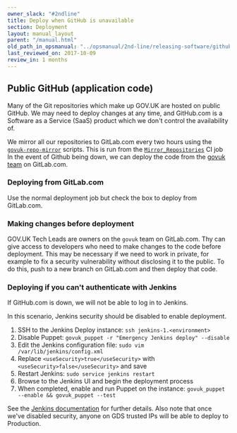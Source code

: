 ```yaml
---
owner_slack: "#2ndline"
title: Deploy when GitHub is unavailable
section: Deployment
layout: manual_layout
parent: "/manual.html"
old_path_in_opsmanual: "../opsmanual/2nd-line/releasing-software/github-unavailable.md"
last_reviewed_on: 2017-10-09
review_in: 1 months
---
```


## Public GitHub (application code)

Many of the Git repositories which make up GOV.UK are hosted on public GitHub. We may
need to deploy changes at any time, and GitHub.com is a Software as a Service (SaaS)
product which we don't control the availability of.

We mirror all our repositories to GitLab.com every two hours using the
[`govuk-repo-mirror`](https://github.com/alphagov/govuk-repo-mirror) scripts. This is run
from the [`Mirror_Repositories`](https://ci.integration.publishing.service.gov.uk/job/Mirror_Repositories/) CI job
In the event of Github being down, we can deploy the code from the [govuk team](https://gitlab.com/govuk/)
on GitLab.com.

### Deploying from GitLab.com

Use the normal deployment job but check the box to deploy from GitLab.com.

### Making changes before deployment

GOV.UK Tech Leads are owners on the `govuk` team on GitLab.com. Thy can give access to
developers who need to make changes to the code before deployment. This may be necessary
if we need to work in private, for example to fix a security vulnerability without
disclosing it to the public. To do this, push to a new branch on GitLab.com and then deploy that code.

### Deploying if you can't authenticate with Jenkins

If GitHub.com is down, we will not be able to log in to Jenkins.

In this scenario, Jenkins security should be disabled to enable deployment.

1. SSH to the Jenkins Deploy instance: `ssh jenkins-1.<environment>`
2. Disable Puppet: `govuk_puppet -r "Emergency Jenkins deploy" --disable`
3. Edit the Jenkins configuration file: `sudo vim /var/lib/jenkins/config.xml`
4. Replace `<useSecurity>true</useSecurity>` with `<useSecurity>false</useSecurity>` and save
5. Restart Jenkins: `sudo service jenkins restart`
6. Browse to the Jenkins UI and begin the deployment process
7. When completed, enable and run Puppet on the instance: `govuk_puppet --enable && govuk_puppet --test`

See the [Jenkins documentation](https://jenkins.io/doc/book/system-administration/security/#disabling-security)
for further details. Also note that once we've disabled security, anyone on GDS
trusted IPs will be able to deploy to Production.
